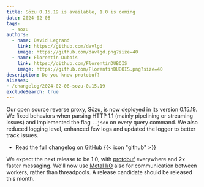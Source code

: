 ```yaml
---
title: Sōzu 0.15.19 is available, 1.0 is coming
date: 2024-02-08
tags:
  - sozu
authors:
  - name: David Legrand
    link: https://github.com/davlgd
    image: https://github.com/davlgd.png?size=40
  - name: Florentin Dubois
    link: https://github.com/FlorentinDUBOIS
    image: https://github.com/FlorentinDUBOIS.png?size=40
description: Do you know protobuf?
aliases:
- /changelog/2024-02-08-sozu-0.15.19
excludeSearch: true
---
```


Our open source reverse proxy, Sōzu, is now deployed in its version 0.15.19. We fixed behaviors when parsing HTTP 1.1 (mainly pipelining or streaming issues) and implemented the flag `--json` on every query command. We also reduced logging level, enhanced few logs and updated the logger to better track issues.

- Read the full changelog [on GitHub](https://github.com/sozu-proxy/sozu/releases/tag/0.15.19) {{< icon "github" >}}

We expect the next release to be 1.0, with [protobuf](https://protobuf.dev/) everywhere and 2x faster messaging. We'll now use [Metal I/O](https://github.com/tokio-rs/mio) also for communication between workers, rather than threadpools. A release candidate should be released this month.